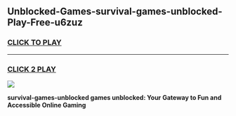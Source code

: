 
## Unblocked-Games-survival-games-unblocked-Play-Free-u6zuz
<h3>
<a href="https://premium76.site?title=survival-games-unblocked&ref=18A1">CLICK TO PLAY</a></h3>
<hr>

<h3>
<a href="https://premium76.site?title=survival-games-unblocked&ref=18A1">CLICK 2 PLAY</a>
  
</h3>

<a href="https://premium76.site?title=survival-games-unblocked&ref=18A1"><img src="https://clearcache.store/games.png"></a>


**survival-games-unblocked games unblocked: Your Gateway to Fun and Accessible Online Gaming**
